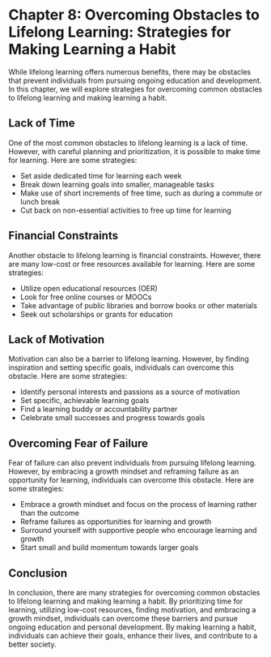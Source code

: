 Chapter 8: Overcoming Obstacles to Lifelong Learning: Strategies for Making Learning a Habit
============================================================================================

While lifelong learning offers numerous benefits, there may be obstacles that prevent individuals from pursuing ongoing education and development. In this chapter, we will explore strategies for overcoming common obstacles to lifelong learning and making learning a habit.

Lack of Time
------------

One of the most common obstacles to lifelong learning is a lack of time. However, with careful planning and prioritization, it is possible to make time for learning. Here are some strategies:

* Set aside dedicated time for learning each week
* Break down learning goals into smaller, manageable tasks
* Make use of short increments of free time, such as during a commute or lunch break
* Cut back on non-essential activities to free up time for learning

Financial Constraints
---------------------

Another obstacle to lifelong learning is financial constraints. However, there are many low-cost or free resources available for learning. Here are some strategies:

* Utilize open educational resources (OER)
* Look for free online courses or MOOCs
* Take advantage of public libraries and borrow books or other materials
* Seek out scholarships or grants for education

Lack of Motivation
------------------

Motivation can also be a barrier to lifelong learning. However, by finding inspiration and setting specific goals, individuals can overcome this obstacle. Here are some strategies:

* Identify personal interests and passions as a source of motivation
* Set specific, achievable learning goals
* Find a learning buddy or accountability partner
* Celebrate small successes and progress towards goals

Overcoming Fear of Failure
--------------------------

Fear of failure can also prevent individuals from pursuing lifelong learning. However, by embracing a growth mindset and reframing failure as an opportunity for learning, individuals can overcome this obstacle. Here are some strategies:

* Embrace a growth mindset and focus on the process of learning rather than the outcome
* Reframe failures as opportunities for learning and growth
* Surround yourself with supportive people who encourage learning and growth
* Start small and build momentum towards larger goals

Conclusion
----------

In conclusion, there are many strategies for overcoming common obstacles to lifelong learning and making learning a habit. By prioritizing time for learning, utilizing low-cost resources, finding motivation, and embracing a growth mindset, individuals can overcome these barriers and pursue ongoing education and personal development. By making learning a habit, individuals can achieve their goals, enhance their lives, and contribute to a better society.


